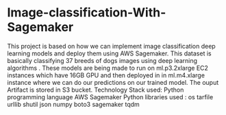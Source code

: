 # Image-classification-With-Sagemaker
This project is based on how we can implement image classification deep learning models and deploy them using AWS Sagemaker.
This dataset is basically classifying 37 breeds of dogs images using deep learning algorithms . These models are being made to run on ml.p3.2xlarge EC2 instances which have 16GB GPU and then deployed in in ml.m4.xlarge instance where we can do our predictions on our trained model.
The ouput Artifact is stored in S3 bucket.
Technology Stack used:
Python programming language
AWS Sagemaker
Python libraries used :
os
tarfile
urllib
shutil
json
numpy 
boto3
sagemaker
tqdm
